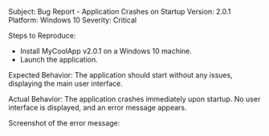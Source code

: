 Subject: Bug Report - Application Crashes on Startup
Version: 2.0.1
Platform: Windows 10
Severity: Critical

Steps to Reproduce:
- Install MyCoolApp v2.0.1 on a Windows 10 machine.
- Launch the application.

Expected Behavior:
The application should start without any issues, displaying the main user interface.

Actual Behavior:
The application crashes immediately upon startup. No user interface is displayed, and an error message appears.

Screenshot of the error message: 
